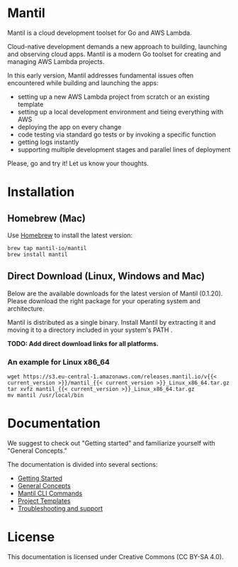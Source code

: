 # Mantil

Mantil is a cloud development toolset for Go and AWS Lambda.

Cloud-native development demands a new approach to building, launching and observing cloud apps. Mantil is a 
modern Go toolset for creating and managing AWS Lambda projects.

In this early version, Mantil addresses fundamental issues often encountered while building and launching the apps:
* setting up a new AWS Lambda project from scratch or an existing template
* setting up a local development environment and tieing everything with AWS
* deploying the app on every change
* code testing via standard go tests or by invoking a specific function
* getting logs instantly
* supporting multiple development stages and parallel lines of deployment

Please, go and try it! Let us know your thoughts.

# Installation

## Homebrew (Mac)

Use [Homebrew](https://brew.sh) to install the latest version:

```
brew tap mantil-io/mantil
brew install mantil
```

## Direct Download (Linux, Windows and Mac)

Below are the available downloads for the latest version of Mantil (0.1.20). Please download the right package for your operating system and architecture.

Mantil is distributed as a single binary. Install Mantil by extracting it and moving it to a directory included in your system's PATH .

**TODO: Add direct download links for all platforms.**

### An example for Linux x86_64

```
wget https://s3.eu-central-1.amazonaws.com/releases.mantil.io/v{{< current_version >}}/mantil_{{< current_version >}}_Linux_x86_64.tar.gz
tar xvfz mantil_{{< current_version >}}_Linux_x86_64.tar.gz
mv mantil /usr/local/bin
```

# Documentation

We suggest to check out "Getting started" and familiarize yourself with "General Concepts."

The documentation is divided into several sections:
* [Getting Started](getting_started.md)
* [General Concepts](project_structure.md)
* [Mantil CLI Commands](commands/index.md)
* [Project Templates](templates/excuses.md)
* [Troubleshooting and support](troubleshooting.md)

# License

This documentation is licensed under Creative Commons (CC BY-SA 4.0).

